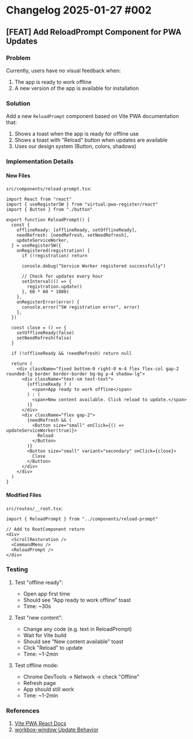 # Changelog 2025-01-27 #002

## [FEAT] Add ReloadPrompt Component for PWA Updates

### Problem
Currently, users have no visual feedback when:
1. The app is ready to work offline
2. A new version of the app is available for installation

### Solution
Add a new `ReloadPrompt` component based on Vite PWA documentation that:
1. Shows a toast when the app is ready for offline use
2. Shows a toast with "Reload" button when updates are available
3. Uses our design system (Button, colors, shadows)

### Implementation Details

#### New Files
`src/components/reload-prompt.tsx`:
```tsx
import React from "react"
import { useRegisterSW } from "virtual:pwa-register/react"
import { Button } from "./button"

export function ReloadPrompt() {
  const {
    offlineReady: [offlineReady, setOfflineReady],
    needRefresh: [needRefresh, setNeedRefresh],
    updateServiceWorker,
  } = useRegisterSW({
    onRegistered(registration) {
      if (!registration) return

      console.debug("Service Worker registered successfully")

      // Check for updates every hour
      setInterval(() => {
        registration.update()
      }, 60 * 60 * 1000)
    },
    onRegisterError(error) {
      console.error("SW registration error", error)
    },
  })

  const close = () => {
    setOfflineReady(false)
    setNeedRefresh(false)
  }

  if (!offlineReady && !needRefresh) return null

  return (
    <div className="fixed bottom-0 right-0 m-4 flex flex-col gap-2 rounded-lg border border-border bg-bg p-4 shadow-lg">
      <div className="text-sm text-text">
        {offlineReady ? (
          <span>App ready to work offline</span>
        ) : (
          <span>New content available. Click reload to update.</span>
        )}
      </div>
      <div className="flex gap-2">
        {needRefresh && (
          <Button size="small" onClick={() => updateServiceWorker(true)}>
            Reload
          </Button>
        )}
        <Button size="small" variant="secondary" onClick={close}>
          Close
        </Button>
      </div>
    </div>
  )
}
```

#### Modified Files
`src/routes/__root.tsx`:
```tsx
import { ReloadPrompt } from "../components/reload-prompt"

// Add to RootComponent return
<div>
  <ScrollRestoration />
  <CommandMenu />
  <ReloadPrompt />
</div>
```

### Testing
1. Test "offline ready":
   - Open app first time
   - Should see "App ready to work offline" toast
   - Time: ~30s

2. Test "new content":
   - Change any code (e.g. text in ReloadPrompt)
   - Wait for Vite build
   - Should see "New content available" toast
   - Click "Reload" to update
   - Time: ~1-2min

3. Test offline mode:
   - Chrome DevTools -> Network -> check "Offline"
   - Refresh page
   - App should still work
   - Time: ~1-2min

### References
1. [Vite PWA React Docs](https://vite-pwa-org.netlify.app/frameworks/react.html#prompt-for-update)
2. [workbox-window Update Behavior](https://vite-pwa-org.netlify.app/guide/periodic-sw-updates)

